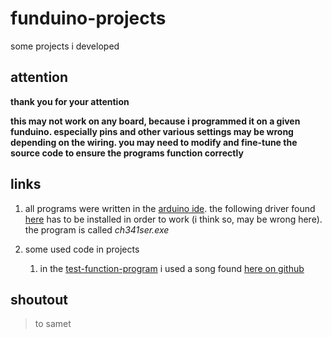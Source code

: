 # funduino-projects

some projects i developed

## attention
__thank you for your attention__

__this may not work on any board, because i programmed it on a given funduino.
especially pins and other various settings may be wrong depending on the wiring.
you may need to modify and fine-tune the source code to ensure the programs function correctly__

## links

1. all programs were written in the [arduino ide](https://www.arduino.cc/en/software).
the following driver found [here](http://www.wch.cn/products/category/1.html) has to be installed in order to work (i think so, may be wrong here). the program is called *ch341ser.exe*

1. some used code in projects
    1. in the [test-function-program](https://github.com/yungztr/funduino-projects/tree/main/test-all-functions) i used a song found [here on github](https://github.com/robsoncouto/arduino-songs)

## shoutout

> to samet
